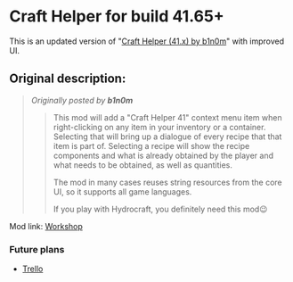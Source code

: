 # Craft Helper for build 41.65+

This is an updated version of "[Craft Helper (41.x) by b1n0m](https://steamcommunity.com/sharedfiles/filedetails/?id=2186592938)" with improved UI.

## Original description:

> _Originally posted by **b1n0m**_
>
> > This mod will add a "Craft Helper 41" context menu item when right-clicking on any item in your inventory or a container.
> > Selecting that will bring up a dialogue of every recipe that that item is part of. Selecting a recipe will show the recipe components and what is already obtained by the player and what needs to be obtained, as well as quantities.
> >
> > The mod in many cases reuses string resources from the core UI, so it supports all game languages.
> >
> > If you play with Hydrocraft, you definitely need this mod😉

Mod link: [Workshop](https://steamcommunity.com/sharedfiles/filedetails/?id=2787291513)

### Future plans

- [Trello](https://trello.com/b/KmLQqo32/craft-helper-continued)
